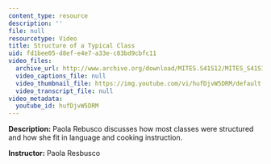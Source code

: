```yaml
---
content_type: resource
description: ''
file: null
resourcetype: Video
title: Structure of a Typical Class
uid: fd1bee05-d8ef-e4e7-a33e-c83bd9cbfc11
video_files:
  archive_url: http://www.archive.org/download/MITES.S41S12/MITES_S41S12_Teaching05_300k.mp4
  video_captions_file: null
  video_thumbnail_file: https://img.youtube.com/vi/hufDjvW5DRM/default.jpg
  video_transcript_file: null
video_metadata:
  youtube_id: hufDjvW5DRM
---
```


**Description:** Paola Rebusco discusses how most classes were structured and how she fit in language and cooking instruction.

**Instructor:** Paola Resbusco